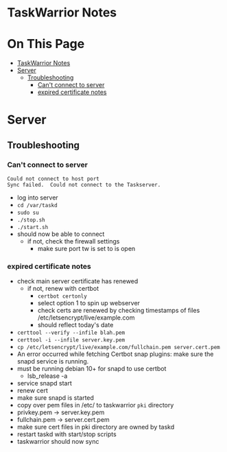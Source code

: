 # TaskWarrior Notes

# On This Page

- [TaskWarrior Notes](#taskwarrior-notes)
- [Server](#server)
    - [Troubleshooting](#troubleshooting)
        - [Can't connect to server](#cant-connect-to-server)
        - [expired certificate notes](#expired-certificate-notes)

# Server
## Troubleshooting
### Can't connect to server
    Could not connect to host port
    Sync failed.  Could not connect to the Taskserver.
* log into server
* `cd /var/taskd`
* `sudo su`
* `./stop.sh`
* `./start.sh`
* should now be able to connect
    * if not, check the firewall settings 
        * make sure port tw is set to is open
### expired certificate notes
* check main server certificate has renewed
    * if not, renew with certbot
        * `certbot certonly`
        * select option 1 to spin up webserver
        * check certs are renewed by checking timestamps of files /etc/letsencrypt/live/example.com
        * should reflect today's date
* `certtool --verify --infile blah.pem`
* `certtool -i --infile server.key.pem`
* `cp /etc/letsencrypt/live/example.com/fullchain.pem server.cert.pem`
* An error occurred while fetching Certbot snap plugins: make sure the snapd service is running.
* must be running debian 10+ for snapd to use certbot
    * lsb_release -a
* service snapd start
* renew cert
* make sure snapd is started
* copy over pem files in /etc/ to taskwarrior `pki` directory
* privkey.pem -> server.key.pem
* fullchain.pem -> server.cert.pem
* make sure cert files in pki directory are owned by taskd
* restart taskd with start/stop scripts
* taskwarrior should now sync


